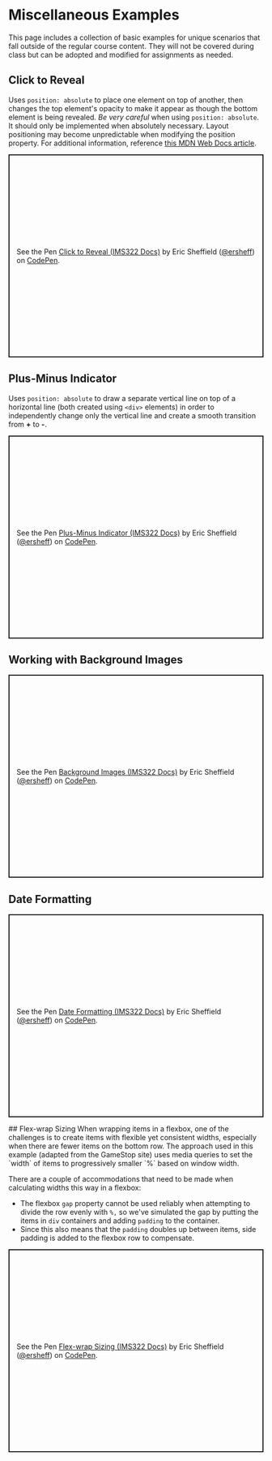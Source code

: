 # Miscellaneous Examples

This page includes a collection of basic examples for unique scenarios that fall outside of the regular course content. They will not be covered during class but can be adopted and modified for assignments as needed.

## Click to Reveal

Uses `position: absolute` to place one element on top of another, then changes the top element's opacity to make it appear as though the bottom element is being revealed. _Be very careful_ when using `position: absolute`. It should only be implemented when absolutely necessary. Layout positioning may become unpredictable when modifying the position property. For additional information, reference [this MDN Web Docs article](https://developer.mozilla.org/en-US/docs/Web/CSS/position).

<p class="codepen" data-height="400" data-default-tab="html,result" data-slug-hash="BabBQWW" data-editable="true" data-user="ersheff" style="height: 400px; box-sizing: border-box; display: flex; align-items: center; justify-content: center; border: 2px solid; margin: 1em 0; padding: 1em;">
  <span>See the Pen <a href="https://codepen.io/ersheff/pen/BabBQWW">
  Click to Reveal (IMS322 Docs)</a> by Eric Sheffield (<a href="https://codepen.io/ersheff">@ersheff</a>)
  on <a href="https://codepen.io">CodePen</a>.</span>
</p>

## Plus-Minus Indicator

Uses `position: absolute` to draw a separate vertical line on top of a horizontal line (both created using `<div>` elements) in order to independently change only the vertical line and create a smooth transition from **+** to **-**.

<p class="codepen" data-height="400" data-default-tab="html,result" data-slug-hash="zYbBqVK" data-editable="true" data-user="ersheff" style="height: 400px; box-sizing: border-box; display: flex; align-items: center; justify-content: center; border: 2px solid; margin: 1em 0; padding: 1em;">
  <span>See the Pen <a href="https://codepen.io/ersheff/pen/zYbBqVK">
  Plus-Minus Indicator (IMS322 Docs)</a> by Eric Sheffield (<a href="https://codepen.io/ersheff">@ersheff</a>)
  on <a href="https://codepen.io">CodePen</a>.</span>
</p>

## Working with Background Images

<p class="codepen" data-height="400" data-default-tab="js,result" data-slug-hash="eYozXNe" data-editable="true" data-user="ersheff" style="height: 400px; box-sizing: border-box; display: flex; align-items: center; justify-content: center; border: 2px solid; margin: 1em 0; padding: 1em;">
  <span>See the Pen <a href="https://codepen.io/ersheff/pen/eYozXNe">
  Background Images (IMS322 Docs)</a> by Eric Sheffield (<a href="https://codepen.io/ersheff">@ersheff</a>)
  on <a href="https://codepen.io">CodePen</a>.</span>
</p>

## Date Formatting

<p class="codepen" data-height="400" data-default-tab="js,result" data-slug-hash="MWRGqXr" data-editable="true" data-user="ersheff" style="height: 400px; box-sizing: border-box; display: flex; align-items: center; justify-content: center; border: 2px solid; margin: 1em 0; padding: 1em;">
  <span>See the Pen <a href="https://codepen.io/ersheff/pen/MWRGqXr">
  Date Formatting (IMS322 Docs)</a> by Eric Sheffield (<a href="https://codepen.io/ersheff">@ersheff</a>)
  on <a href="https://codepen.io">CodePen</a>.</span>
</p>
## Flex-wrap Sizing
When wrapping items in a flexbox, one of the challenges is to create items with flexible yet consistent widths, especially when there are fewer items on the bottom row. The approach used in this example (adapted from the GameStop site) uses media queries to set the `width` of items to progressively smaller `%` based on window width.

There are a couple of accommodations that need to be made when calculating widths this way in a flexbox:

- The flexbox `gap` property cannot be used reliably when attempting to divide the row evenly with `%,` so we've simulated the gap by putting the items in `div` containers and adding `padding` to the container.
- Since this also means that the `padding` doubles up between items, side padding is added to the flexbox row to compensate.
<p class="codepen" data-height="400" data-default-tab="css,result" data-slug-hash="dyLazXy" data-editable="true" data-user="ersheff" style="height: 400px; box-sizing: border-box; display: flex; align-items: center; justify-content: center; border: 2px solid; margin: 1em 0; padding: 1em;">
  <span>See the Pen <a href="https://codepen.io/ersheff/pen/dyLazXy">
  Flex-wrap Sizing (IMS322 Docs)</a> by Eric Sheffield (<a href="https://codepen.io/ersheff">@ersheff</a>)
  on <a href="https://codepen.io">CodePen</a>.</span>
</p>
<script async src="https://cpwebassets.codepen.io/assets/embed/ei.js"></script>
